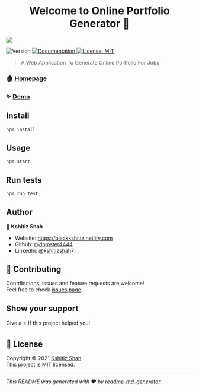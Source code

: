<h1 align="center">Welcome to Online Portfolio Generator 👋</h1>



<img src="https://i2.imgflip.com/5w1dal.gif"/> 

<p>
  <img alt="Version" src="https://img.shields.io/badge/version-0.0.1-blue.svg?cacheSeconds=2592000" />
  <a href="storybook,doc github link" target="_blank">
    <img alt="Documentation" src="https://img.shields.io/badge/documentation-yes-brightgreen.svg" />
  </a>
  <a href="https://github.com/domster4444/online_portfolio_generator/blob/main/LICENSE" target="_blank">
    <img alt="License: MIT" src="https://img.shields.io/badge/License-MIT-yellow.svg" />
  </a>
</p>

> A Web Application To Generate Online Portfolio For Jobs

### 🏠 [Homepage](https://deerportfolio.netlify.com)

### ✨ [Demo](https://youtube.com)

## Install

```sh
npm install
```

## Usage

```sh
npm start
```

## Run tests

```sh
npm run test
```

## Author

👤 **Kshitiz Shah**

* Website: https://blackkshitiz.netlify.com
* Github: [@domster4444](https://github.com/domster4444)
* LinkedIn: [@kshitizshah7](https://linkedin.com/in/kshitizshah7)

## 🤝 Contributing

Contributions, issues and feature requests are welcome!<br />Feel free to check [issues page](https://github.com/domster4444/online_portfolio_generator/issues). 

## Show your support

Give a ⭐️ if this project helped you!

## 📝 License

Copyright © 2021 [Kshitiz Shah](https://github.com/domster4444).<br />
This project is [MIT](https://github.com/domster4444/online_portfolio_generator/blob/main/LICENSE) licensed.

***
_This README was generated with ❤️ by [readme-md-generator](https://github.com/kefranabg/readme-md-generator)_
